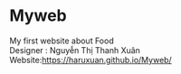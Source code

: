 # Myweb
My first website about Food <br>
Designer : Nguyễn Thị Thanh Xuân<br>
Website:https://haruxuan.github.io/Myweb/
